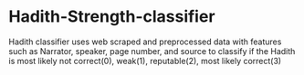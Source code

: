 # Hadith-Strength-classifier
Hadith classifier uses web scraped and preprocessed data with features such as Narrator, speaker, page number, and source to classify if the Hadith is most likely not correct(0), weak(1), reputable(2), most likely correct(3)

